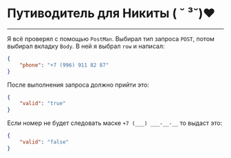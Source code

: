# Путиводитель для Никиты ( ˘ ³˘)♥︎

----

Я всё проверял с помощью `PostMan`. Выбирал тип запроса `POST`,
 потом выбирал вкладку `Body`. В ней я выбрал `row` и написал:

```json
{
	"phone": "+7 (996) 911 82 87"
}
```

После выполнения запроса должно прийти это:

```json
{
	"valid": "true"
}
```

Если номер не будет следовать маске `+7 (___) ___-__-__` то выдаст это:

```json
{
	"valid": "false"
}
```